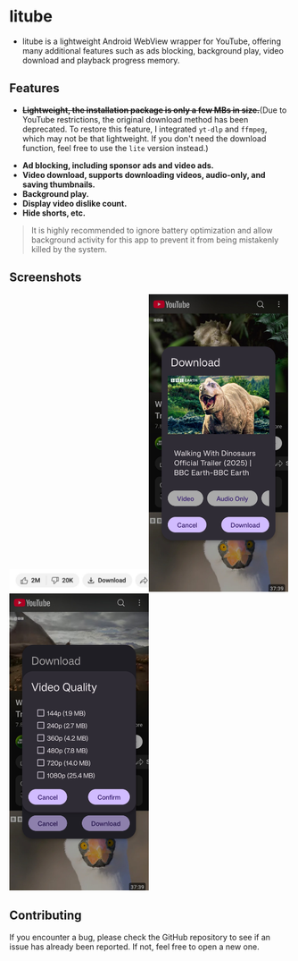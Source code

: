 litube
============

* litube is a lightweight Android WebView wrapper for YouTube, offering many additional features such as ads blocking, background play, video download and playback progress memory.

## Features

- ~~**Lightweight, the installation package is only a few MBs in size.**~~(Due to YouTube restrictions, the original download method has been deprecated. To restore this feature, I integrated `yt-dlp` and `ffmpeg`, which may not be that lightweight. If you don't need the download function, feel free to use the `lite` version instead.)

* **Ad blocking, including sponsor ads and video ads.**
* **Video download, supports downloading videos, audio-only, and saving thumbnails.**
* **Background play.**
* **Display video dislike count.**
* **Hide shorts, etc.**

> It is highly recommended to ignore battery optimization and allow background activity for this app to prevent it from being mistakenly killed by the system.

## Screenshots

<img title="" src="https://github.com/HydeYYHH/litube/blob/master/fastlane/metadata/android/en-US/images/phoneScreenshots/1.jpg" alt="" width="250"><img title="" src="https://github.com/HydeYYHH/litube/blob/master/fastlane/metadata/android/en-US/images/phoneScreenshots/2.jpg" alt="" width="250"><img title="" src="https://github.com/HydeYYHH/litube/blob/master/fastlane/metadata/android/en-US/images/phoneScreenshots/3.jpg" alt="" width="250">







## Contributing

If you encounter a bug, please check the GitHub repository to see if an issue has already been reported. If not, feel free to open a new one.

